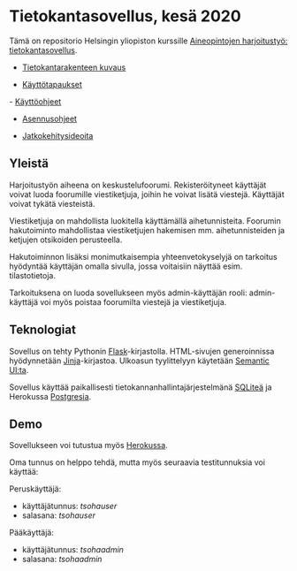 # Tietokantasovellus, kesä 2020

Tämä on repositorio Helsingin yliopiston kurssille [Aineopintojen harjoitustyö: tietokantasovellus](https://materiaalit.github.io/tsoha-20/).

- [Tietokantarakenteen kuvaus](https://github.com/joonaspartanen/tsoha-forum/blob/master/documentation/db_description.md)

- [Käyttötapaukset](https://github.com/joonaspartanen/tsoha-forum/blob/master/documentation/requirements.md)

- [Käyttöohjeet](https://github.com/joonaspartanen/tsoha-forum/blob/master/documentation/user_instructions.md)

- [Asennusohjeet](https://github.com/joonaspartanen/tsoha-forum/blob/master/documentation/installation.md)

- [Jatkokehitysideoita]((https://github.com/joonaspartanen/tsoha-forum/blob/master/documentation/future_development.md))

## Yleistä

Harjoitustyön aiheena on keskustelufoorumi. Rekisteröityneet käyttäjät voivat luoda foorumille viestiketjuja, joihin he voivat lisätä viestejä. Käyttäjät voivat tykätä viesteistä.

Viestiketjuja on mahdollista luokitella käyttämällä aihetunnisteita. Foorumin hakutoiminto mahdollistaa viestiketjujen hakemisen mm. aihetunnisteiden ja ketjujen otsikoiden perusteella.

Hakutoiminnon lisäksi monimutkaisempia yhteenvetokyselyjä on tarkoitus hyödyntää käyttäjän omalla sivulla, jossa voitaisiin näyttää esim. tilastotietoja.

Tarkoituksena on luoda sovellukseen myös admin-käyttäjän rooli: admin-käyttäjä voi myös poistaa foorumilta viestejä ja viestiketjuja.

## Teknologiat

Sovellus on tehty Pythonin [Flask](https://flask.palletsprojects.com/en/1.1.x/)-kirjastolla. HTML-sivujen generoinnissa hyödynnetään [Jinja](https://jinja.palletsprojects.com/en/2.11.x/)-kirjastoa. Ulkoasun tyylittelyyn käytetään [Semantic UI:ta](https://semantic-ui.com/).

Sovellus käyttää paikallisesti tietokannanhallintajärjestelmänä [SQLiteä](https://www.sqlite.org/index.html) ja Herokussa [Postgresia](https://www.heroku.com/postgres).

## Demo

Sovellukseen voi tutustua myös [Herokussa](https://tsoha-forum-app.herokuapp.com/).

Oma tunnus on helppo tehdä, mutta myös seuraavia testitunnuksia voi käyttää:

Peruskäyttäjä:

- käyttäjätunnus: _tsohauser_
- salasana: _tsohauser_

Pääkäyttäjä:

- käyttäjätunnus: _tsohaadmin_
- salasana: _tsohaadmin_
